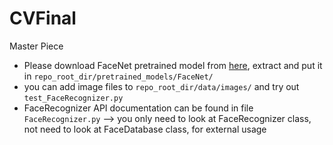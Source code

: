 # CVFinal
Master Piece 

- Please download FaceNet pretrained model from [here](https://drive.google.com/file/d/0B5MzpY9kBtDVSTgxX25ZQzNTMGc/view), extract and put it in ```repo_root_dir/pretrained_models/FaceNet/```
- you can add image files to ```repo_root_dir/data/images/``` and try out ```test_FaceRecognizer.py```
- FaceRecognizer API documentation can be found in file ```FaceRecognizer.py``` --> you only need to look at FaceRecognizer class, not need to look at FaceDatabase class, for external usage
